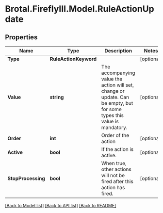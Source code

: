 # Brotal.FireflyIII.Model.RuleActionUpdate

## Properties

Name | Type | Description | Notes
------------ | ------------- | ------------- | -------------
**Type** | **RuleActionKeyword** |  | [optional] 
**Value** | **string** | The accompanying value the action will set, change or update. Can be empty, but for some types this value is mandatory. | [optional] 
**Order** | **int** | Order of the action | [optional] 
**Active** | **bool** | If the action is active. | [optional] 
**StopProcessing** | **bool** | When true, other actions will not be fired after this action has fired. | [optional] 

[[Back to Model list]](../../README.md#documentation-for-models) [[Back to API list]](../../README.md#documentation-for-api-endpoints) [[Back to README]](../../README.md)

